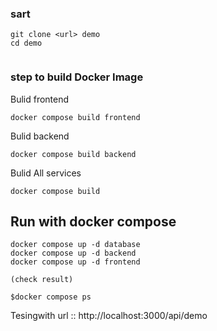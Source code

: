 ### sart 

```
git clone <url> demo
cd demo


```


### step to build Docker Image

Bulid frontend

```
docker compose build frontend
```

Bulid backend

```
docker compose build backend
```

Bulid All services

```
docker compose build 
```

## Run with docker compose 

```
docker compose up -d database
docker compose up -d backend
docker compose up -d frontend

(check result)

$docker compose ps

```

Tesingwith url :: http://localhost:3000/api/demo
